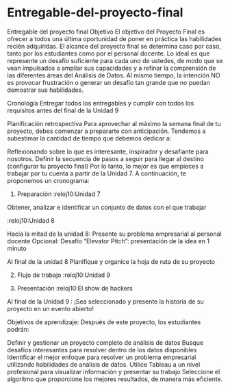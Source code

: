# Entregable-del-proyecto-final
Entregable del proyecto final
Objetivo
El objetivo del Proyecto Final es ofrecer a todos una última oportunidad de poner en práctica las habilidades recién adquiridas. El alcance del proyecto final se determina caso por caso, tanto por los estudiantes como por el personal docente. Lo ideal es que represente un desafío suficiente para cada uno de ustedes, de modo que se vean impulsados ​​a ampliar sus capacidades y a refinar la comprensión de las diferentes áreas del Análisis de Datos. Al mismo tiempo, la intención NO es provocar frustración o generar un desafío tan grande que no puedan demostrar sus habilidades.

Cronología
Entregar todos los entregables y cumplir con todos los requisitos antes del final de la Unidad 9

Planificación retrospectiva
Para aprovechar al máximo la semana final de tu proyecto, debes comenzar a prepararte con anticipación. Tendemos a subestimar la cantidad de tiempo que debemos dedicar a:

Reflexionando sobre lo que es interesante, inspirador y desafiante para nosotros.
Definir la secuencia de pasos a seguir para llegar al destino (configurar tu proyecto final)
Por lo tanto, lo mejor es que empieces a trabajar por tu cuenta a partir de la Unidad 7. A continuación, te proponemos un cronograma:

1. Preparación
:reloj10:Unidad 7

Obtener, analizar e identificar un conjunto de datos con el que trabajar

:reloj10:Unidad 8

Hacia la mitad de la unidad 8: Presente su problema empresarial al personal docente Opcional: Desafío “Elevator Pitch”: presentación de la idea en 1 minuto

Al final de la unidad 8 Planifique y organice la hoja de ruta de su proyecto

2. Flujo de trabajo
:reloj10:Unidad 9

3. Presentación
:reloj10:El show de hackers

Al final de la Unidad 9 : ¡Sea seleccionado y presente la historia de su proyecto en un evento abierto!

Objetivos de aprendizaje:
Después de este proyecto, los estudiantes podrán:

Definir y gestionar un proyecto completo de análisis de datos
Busque desafíos interesantes para resolver dentro de los datos disponibles
Identificar el mejor enfoque para resolver un problema empresarial utilizando habilidades de análisis de datos.
Utilice Tableau a un nivel profesional para visualizar información y presentar su trabajo
Seleccione el algoritmo que proporcione los mejores resultados, de manera más eficiente.

